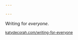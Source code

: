 ```yaml
---

---
```


Writing for *everyone*.

<small><a href="http://katydecorah.com/writing-for-everyone">katydecorah.com/writing-for-everyone</a>